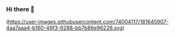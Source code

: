### Hi there 👋


(https://user-images.githubusercontent.com/74004117/181645907-4aa7aaa4-b160-46f3-9288-bb7b86e96226.svg)
